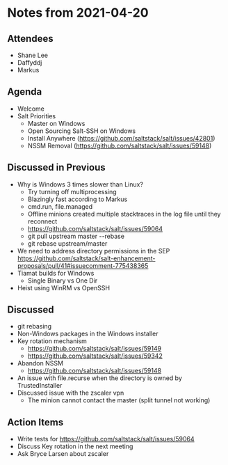 # Notes from 2021-04-20

## Attendees
- Shane Lee
- Daffyddj
- Markus

## Agenda
- Welcome
- Salt Priorities
  - Master on Windows
  - Open Sourcing Salt-SSH on Windows
  - Install Anywhere (https://github.com/saltstack/salt/issues/42801)
  - NSSM Removal (https://github.com/saltstack/salt/issues/59148)

## Discussed in Previous
- Why is Windows 3 times slower than Linux?
  - Try turning off multiprocessing
  - Blazingly fast according to Markus
  - cmd.run, file.managed
  - Offline minions created multiple stacktraces in the log file until they reconnect
  - https://github.com/saltstack/salt/issues/59064
  - git pull upstream master --rebase
  - git rebase upstream/master
- We need to address directory permissions in the SEP
  https://github.com/saltstack/salt-enhancement-proposals/pull/41#issuecomment-775438365
- Tiamat builds for Windows
  - Single Binary vs One Dir
- Heist using WinRM vs OpenSSH

## Discussed
- git rebasing
- Non-Windows packages in the Windows installer
- Key rotation mechanism
  - https://github.com/saltstack/salt/issues/59149
  - https://github.com/saltstack/salt/issues/59342
- Abandon NSSM
  - https://github.com/saltstack/salt/issues/59148
- An issue with file.recurse when the directory is owned by TrustedInstaller
- Discussed issue with the zscaler vpn
  - The minion cannot contact the master (split tunnel not working)

## Action Items
- Write tests for https://github.com/saltstack/salt/issues/59064
- Discuss Key rotation in the next meeting
- Ask Bryce Larsen about zscaler
